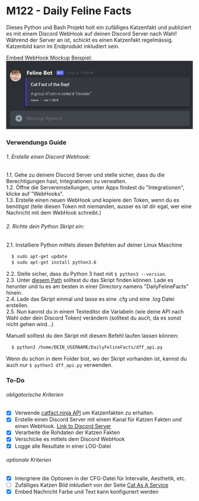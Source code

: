 # M122 - Daily Feline Facts

Dieses Python und Bash Projekt holt ein zufälliges Katzenfakt und publiziert es mit einem Discord WebHook auf deinen Discord Server nach Wahl!  
Während der Server an ist, schickt es einen Katzenfakt regelmässig. Katzenbild kann im Endprodukt inkludiert sein.

Embed WebHook Mockup Beispiel:  
![cat fact example](images/embed_webhook_mockup.png)

### Verwendungs Guide

###### 1. Erstelle einen Discord Webhook:  
  1.1. Gehe zu deinem Discord Server und stelle sicher, dass du die Berechtigungen hast, Integrationen zu verwalten.  
  1.2. Öffne die Servereinstellungen, unter Apps findest du "Integrationen", klicke auf "WebHooks".  
  1.3. Erstelle einen neuen WebHook und kopiere den Token, wenn du es benötigst (teile diesen Token mit niemanden, ausser es ist dir egal, wer eine Nachricht mit dem WebHook schreibt.)

###### 2. Richte dein Python Skript ein:
  2.1. Installiere Python mittels diesen Befehlen auf deiner Linux Maschine  
   ```bash
     $ sudo apt-get update
     $ sudo apt-get install python3.6
   ```
  2.2. Stelle sicher, dass du Python 3 hast mit `$ python3 --version`.  
  2.3. Unter [diesem Path](src/dff_api.py) solltest du das Skript finden können. Lade es herunter und tu es am besten in einer Directory namens "DailyFelineFacts" hinein.  
  2.4. Lade das Skript einmal und lasse es eine .cfg und eine .log Datei erstellen.  
  2.5. Nun kannst du in einem Texteditor die Variabeln (wie deine API nach Wahl oder dein Discord Token) verändern (solltest du auch, da es sonst nicht gehen wird...)

Manuell solltest du den Skript mit diesem Befehl laufen lassen können:
```bash
  $ python3 /home/DEIN_USERNAME/DailyFelineFacts/dff_api.py
```
Wenn du schon in dem Folder bist, wo der Skript vorhanden ist, kannst du auch nur `$ python3 dff_api.py` verwenden.

### To-Do

###### obligatorische Kriterien
- [x] Verwende [catfact.ninja API](https://catfact.ninja/) um Katzenfakten zu erhalten.
- [x] Erstelle einen Discord Server mit einem Kanal für Katzen Fakten und einen WebHook. [Link to Discord Server](https://discord.gg/GHsjrUvY2n)
- [x] Verarbeite die Rohdaten der Katzen Fakten
- [x] Verschicke es mittels dem Discord WebHook
- [x] Logge alle Resultate in einer LOG-Datei

###### optionale Kriterien
- [x] Intergriere die Optionen in der CFG-Datei für Intervalle, Aesthetik, etc.
- [ ] Zufälliges Katzen Bild inkludiert von der Seite [Cat As A Service](https://cataas.com/)
- [x] Embed Nachricht Farbe und Text kann konfiguriert werden
